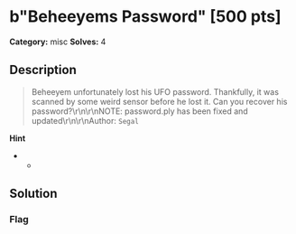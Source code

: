 # b"Beheeyems Password" [500 pts]

**Category:** misc
**Solves:** 4

## Description
>Beheeyem unfortunately lost his UFO password. Thankfully, it was scanned by some weird sensor before he lost it. Can you recover his password?\r\n\r\nNOTE: password.ply has been fixed and updated\r\n\r\nAuthor: `Segal`

**Hint**
* -

## Solution

### Flag

